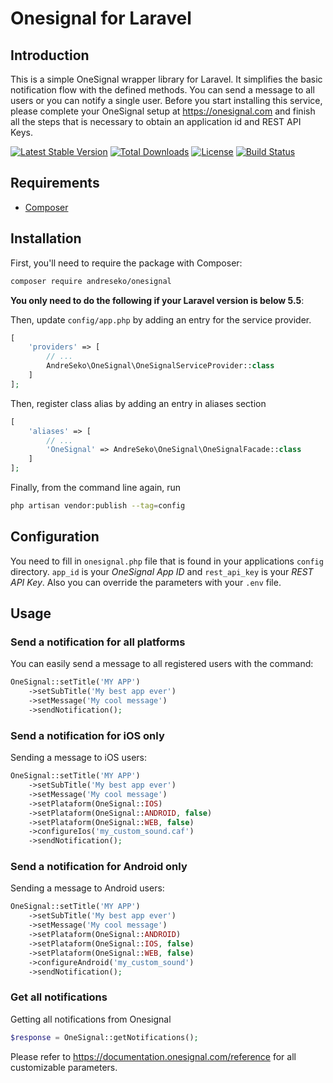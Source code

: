 # Onesignal for Laravel

## Introduction

This is a simple OneSignal wrapper library for Laravel. It simplifies the basic notification flow with the defined methods. You can send a message to all users or you can notify a single user. Before you start installing this service, please complete your OneSignal setup at https://onesignal.com and finish all the steps that is necessary to obtain an application id and REST API Keys.

[![Latest Stable Version](https://poser.pugx.org/andreseko/onesignal/v/stable)](https://packagist.org/packages/andreseko/onesignal)
[![Total Downloads](https://poser.pugx.org/andreseko/onesignal/downloads)](https://packagist.org/packages/andreseko/onesignal)
[![License](https://poser.pugx.org/andreseko/onesignal/license)](https://packagist.org/packages/andreseko/onesignal)
[![Build Status](https://travis-ci.org/andreseko/onesignal.svg?branch=master)](https://travis-ci.org/andreseko/onesignal)

## Requirements
- [Composer](https://getcomposer.org)

## Installation

First, you'll need to require the package with Composer:

```bash
composer require andreseko/onesignal
```

**You only need to do the following if your Laravel version is below 5.5**:

Then, update `config/app.php` by adding an entry for the service provider.

```php
[
    'providers' => [
        // ...
        AndreSeko\OneSignal\OneSignalServiceProvider::class
    ]
];
```

Then, register class alias by adding an entry in aliases section

```php
[
    'aliases' => [
        // ...
        'OneSignal' => AndreSeko\OneSignal\OneSignalFacade::class
    ]
];
```


Finally, from the command line again, run 

```bash
php artisan vendor:publish --tag=config
``` 

## Configuration

You need to fill in `onesignal.php` file that is found in your applications `config` directory.
`app_id` is your *OneSignal App ID* and `rest_api_key` is your *REST API Key*. Also you can override the parameters with your `.env` file.

## Usage

### Send a notification for all platforms

You can easily send a message to all registered users with the command:

```php
OneSignal::setTitle('MY APP')
    ->setSubTitle('My best app ever')
    ->setMessage('My cool message')
    ->sendNotification();
```

### Send a notification for iOS only

Sending a message to iOS users:

```php
OneSignal::setTitle('MY APP')
    ->setSubTitle('My best app ever')
    ->setMessage('My cool message')
    ->setPlataform(OneSignal::IOS)
    ->setPlataform(OneSignal::ANDROID, false)
    ->setPlataform(OneSignal::WEB, false)
    ->configureIos('my_custom_sound.caf')
    ->sendNotification();
```

### Send a notification for Android only

Sending a message to Android users:

```php
OneSignal::setTitle('MY APP')
    ->setSubTitle('My best app ever')
    ->setMessage('My cool message')
    ->setPlataform(OneSignal::ANDROID)
    ->setPlataform(OneSignal::IOS, false)
    ->setPlataform(OneSignal::WEB, false)
    ->configureAndroid('my_custom_sound')
    ->sendNotification();
```

### Get all notifications

Getting all notifications from Onesignal

```php
$response = OneSignal::getNotifications();
```

Please refer to https://documentation.onesignal.com/reference for all customizable parameters.